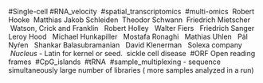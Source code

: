 #Single-cell 
#RNA_velocity 
 #spatial_transcriptomics
 #multi-omics 
 Robert Hooke
 Matthias Jakob Schleiden
 Theodor Schwann
 Friedrich Mietscher
 Watson, Crick and Franklin 
  Robert Holley
  Walter Fiers
  Friedrich Sanger
  Leroy Hood
  Michael Hunkapiller
  Mostafa Ronaghi
  Mathias Uhlen
  Pȧl Nyŕen 
  Shankar Balasubramanian
  David Klenerman
  Solexa company
 _Nucleus_ -  Latin for kernel or seed.
 sickle cell disease
 #ORF Open reading frames
 #CpG_islands 
 #tRNA
 #sample_multiplexing - sequence simultaneously large number of libraries ( more samples analyzed in a run)
 